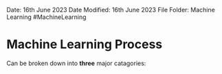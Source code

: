 Date: 16th June 2023
Date Modified: 16th June 2023
File Folder: Machine Learning
#MachineLearning

# Machine Learning Process

Can be broken down into **three** major catagories:
